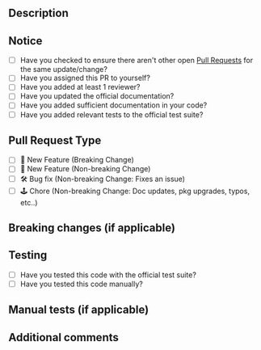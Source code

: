 ## Description

<!-- Please provide a detailed description of your changes -->

## Notice

<!-- Before submitting a pull request, please make sure you have answered the following: -->

<!-------------------------------------------------------
To be uncommented when Contribution Guide will be created
- [ ] Have you followed the guidelines in our [Contributing]('https://github.com/shapeshift/web/blob/develop/CONTRIBUTING.md) guide? 
-------------------------------------------------------->
- [ ] Have you checked to ensure there aren't other open [Pull Requests](https://github.com/liquid-collective/liquid-collective-protocol/pulls) for the same update/change?
- [ ] Have you assigned this PR to yourself?
- [ ] Have you added at least 1 reviewer?
- [ ] Have you updated the official documentation?
- [ ] Have you added sufficient documentation in your code?
- [ ] Have you added relevant tests to the official test suite?

## Pull Request Type

- [ ] 💫 New Feature (Breaking Change)
- [ ] 💫 New Feature (Non-breaking Change)
- [ ] 🛠️ Bug fix (Non-breaking Change: Fixes an issue)
- [ ] 🕹️ Chore (Non-breaking Change: Doc updates, pkg upgrades, typos, etc..)

## Breaking changes (if applicable)

<!-- Please complete this section if any breaking changes have been made -->

## Testing

<!-- Before submitting a pull request, please make sure you have answered the following: -->

- [ ] Have you tested this code with the official test suite?
- [ ] Have you tested this code manually?

## Manual tests (if applicable)

<!-- Please complete this section if you ran manual tests for this functionality -->

## Additional comments

<!-- Please post additional comments in this section if you have them -->